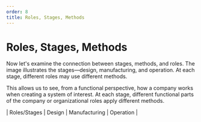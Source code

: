 ```yaml
---
order: 8
title: Roles, Stages, Methods
---
```


# Roles, Stages, Methods

Now let's examine the connection between stages, methods, and roles. The image illustrates the stages—design, manufacturing, and operation. At each stage, different roles may use different methods.

This allows us to see, from a functional perspective, how a company works when creating a system of interest. At each stage, different functional parts of the company or organizational roles apply different methods.

| Roles/Stages | Design | Manufacturing | Operation |